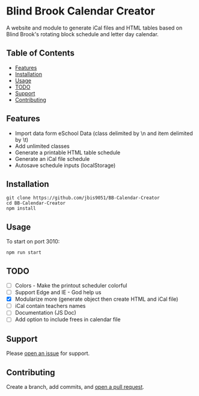 # Blind Brook Calendar Creator

A website and module to generate iCal files and HTML tables based on Blind Brook's rotating block schedule and letter day calendar.

## Table of Contents

- [Features](#features)
- [Installation](#installation)
- [Usage](#usage)
- [TODO](#TODO)
- [Support](#support)
- [Contributing](#contributing)

## Features

- Import data form eSchool Data (class delimited by \n and item delimited by \t)
- Add unlimited classes
- Generate a printable HTML table schedule
- Generate an iCal file schedule
- Autosave schedule inputs (localStorage)

## Installation

```shell script
git clone https://github.com/jbis9051/BB-Calendar-Creator
cd BB-Calendar-Creator
npm install
```

## Usage

To start on port 3010:

```shell script
npm run start
```

## TODO
- [ ] Colors - Make the printout scheduler colorful
- [ ] Support Edge and IE - God help us
- [x] Modularize more (generate object then create HTML and iCal file)
- [ ] iCal contain teachers names
- [ ] Documentation (JS Doc)
- [ ] Add option to include frees in calendar file

## Support

Please [open an issue](https://github.com/jbis9051/BB-Calendar-Creator/issues/new) for support.

## Contributing

Create a branch, add commits, and [open a pull request](https://github.com/jbis9051/BB-Calendar-Creator/compare).
